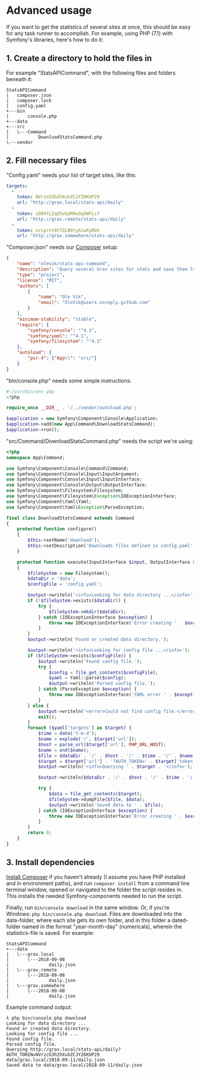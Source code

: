 # Advanced usage

If you want to get the statistics of several sites at once, this should be easy for any task runner to accomplish. For example, using PHP (7.1) with Symfony's libraries, here's how to do it:

## 1. Create a directory to hold the files in

For example "StatsAPICommand", with the following files and folders beneath it:

```
StatsAPICommand
|   composer.json
|   composer.lock
|   config.yaml
+---bin
|       console.php
+---data
+---src
|   \---Command
|           DownloadStatsCommand.php
\---vendor
```

## 2. Fill necessary files

"Config.yaml" needs your list of target sites, like this:

```yaml
targets: 
  - 
    token: NVrzcU3h2hXuhZCJYZ6KUP29
    url: "http://grav.local/stats-api/daily"
  - 
    token: sD9VtL2qXSvbpMdw3qXWFLc7
    url: "http://grav.remote/stats-api/daily"
  - 
    token: xrLprnt8tfZLB9tyXcwXyRbh
    url: "http://grav.somewhere/stats-api/daily"
```

"Composer.json" needs our [Composer](https://getcomposer.org/ "The package manager for PHP") setup:

```json
{
    "name": "olevik/stats-api-command",
    "description": "Query several Grav sites for stats and save them locally.",
    "type": "project",
    "license": "MIT",
    "authors": [
        {
            "name": "Ole Vik",
            "email": "OleVik@users.noreply.github.com"
        }
    ],
    "minimum-stability": "stable",
    "require": {
        "symfony/console": "^4.1",
        "symfony/yaml": "^4.1",
        "symfony/filesystem": "^4.1"
    },
    "autoload": {
        "psr-4": {"App\\": "src/"}
    }
}
```

"bin/console.php" needs some simple instructions:

```php
#!/usr/bin/env php
<?php

require_once __DIR__ . '/../vendor/autoload.php';

$application = new Symfony\Component\Console\Application;
$application->add(new App\Command\DownloadStatsCommand);
$application->run();
```

"src/Command/DownloadStatsCommand.php" needs the script we're using:

```php
<?php
namespace App\Command;

use Symfony\Component\Console\Command\Command;
use Symfony\Component\Console\Input\InputArgument;
use Symfony\Component\Console\Input\InputInterface;
use Symfony\Component\Console\Output\OutputInterface;
use Symfony\Component\Filesystem\Filesystem;
use Symfony\Component\Filesystem\Exception\IOExceptionInterface;
use Symfony\Component\Yaml\Yaml;
use Symfony\Component\Yaml\Exception\ParseException;

final class DownloadStatsCommand extends Command
{
    protected function configure()
    {
        $this->setName('download');
        $this->setDescription('Downloads files defined in config.yaml');
    }

    protected function execute(InputInterface $input, OutputInterface $output)
    {
        $fileSystem = new Filesystem();
        $dataDir = 'data';
        $configFile = 'config.yaml';

        $output->writeln('<info>Looking for data directory ...</info>');
        if (!$fileSystem->exists($dataDir)) {
            try {
                $fileSystem->mkdir($dataDir);
            } catch (IOExceptionInterface $exception) {
                throw new IOExceptionInterface('Error creating ' . $exception->getPath());
            }
        }
        $output->writeln('Found or created data directory.');

        $output->writeln('<info>Looking for config file ...</info>');
        if ($fileSystem->exists($configFile)) {
            $output->writeln('Found config file.');
            try {
                $config = file_get_contents($configFile);
                $yaml = Yaml::parse($config);
                $output->writeln('Parsed config file.');
            } catch (ParseException $exception) {
                throw new IOExceptionInterface('YAML error ' . $exception->getMessage());
            }
        } else {
            $output->writeln('<error>Could not find config file.</error>');
            exit();
        }
        foreach ($yaml['targets'] as $target) {
            $time = date('Y-m-d');
            $name = explode('/', $target['url']);
            $host = parse_url($target['url'], PHP_URL_HOST);
            $name = end($name);
            $file = $dataDir . '/' . $host . '/' . $time . '/' . $name . '.json';
            $target = $target['url'] . '?AUTH_TOKEN=' . $target['token'];
            $output->writeln('<info>Querying ' . $target . '</info>');

            $output->writeln($dataDir . '/' . $host . '/' . $time . '/' . $name . '.json');

            try {
                $data = file_get_contents($target);
                $fileSystem->dumpFile($file, $data);
                $output->writeln('Saved data to ' . $file);
            } catch (IOExceptionInterface $exception) {
                throw new IOExceptionInterface('Error creating ' . $exception->getPath());
            }
        }
        return 0;
    }
}
```

## 3. Install dependencies

[Install Composer](https://getcomposer.org/download/) if you haven't already (I assume you have PHP installed and in environment paths), and run `composer install` from a command line terminal window, opened or navigated to the folder the script resides in. This installs the needed Symfony-components needed to run the script.

Finally, run `bin/console download` in the same window. Or, if you're Windows: `php bin/console.php download`. Files are downloaded into the data-folder, where each site gets its own folder, and in this folder a dated-folder named in the format "year-month-day" (numericals), wherein the statistics-file is saved. For example:

```
StatsAPICommand
+---data
|   \---grav.local
|       \---2018-09-08
|               daily.json
|   \---grav.remote
|       \---2018-09-08
|               daily.json
|   \---grav.somewhere
|       \---2018-09-08
|               daily.json
```

Example command output:

```
λ php bin/console.php download
Looking for data directory ...
Found or created data directory.
Looking for config file ...
Found config file.
Parsed config file.
Querying http://grav.local/stats-api/daily?AUTH_TOKEN=NVrzcU3h2hXuhZCJYZ6KUP29
data/grav.local/2018-09-11/daily.json
Saved data to data/grav.local/2018-09-11/daily.json
```